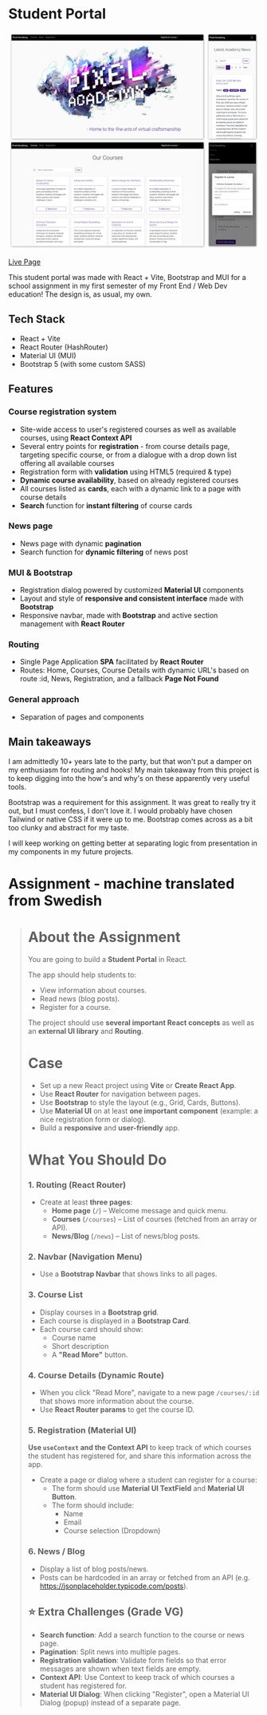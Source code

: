 # Student Portal

![Preview of layout](preview.png)

[Live Page](https://linneatoth.github.io/student_portal/)

This student portal was made with React + Vite, Bootstrap and MUI for a school assignment in my first semester of my Front End / Web Dev education! The design is, as usual, my own.

## Tech Stack
- React + Vite
- React Router (HashRouter) 
- Material UI (MUI)
- Bootstrap 5 (with some custom SASS)

## Features

### Course registration system
- Site-wide access to user's registered courses as well as available courses, using **React Context API**
- Several entry points for **registration** - from course details page, targeting specific course, or from a dialogue with a drop down list offering all available courses
- Registration form with **validation** using HTML5 (required & type)
- **Dynamic course availability**, based on already registered courses
- All courses listed as **cards**, each with a dynamic link to a page with course details
- **Search** function for **instant filtering** of course cards

### News page
- News page with dynamic **pagination**
- Search function for **dynamic filtering** of news post 

### MUI & Bootstrap
- Registration dialog powered by customized **Material UI** components
- Layout and style of **responsive and consistent interface** made with **Bootstrap**
- Responsive navbar, made with **Bootstrap** and active section management with **React Router**

### Routing
- Single Page Application **SPA** facilitated by **React Router**
- Routes: Home, Courses, Course Details with dynamic URL's based on route :id, News, Registration, and a fallback **Page Not Found** 

### General approach
- Separation of pages and components

## Main takeaways
I am admittedly 10+ years late to the party, but that won't put a damper on my enthusiasm for routing and hooks! My main takeaway from this project is to keep digging into the how's and why's on these apparently very useful tools. 

Bootstrap was a requirement for this assignment. It was great to really try it out, but I must confess, I don't love it. I would probably have chosen Tailwind or native CSS if it were up to me. Bootstrap comes across as a bit too clunky and abstract for my taste. 

I will keep working on getting better at separating logic from presentation in my components in my future projects.

# Assignment - machine translated from Swedish

> # About the Assignment
>
> You are going to build a **Student Portal** in React.
>
> The app should help students to:
>
> - View information about courses.
> - Read news (blog posts).
> - Register for a course.
>
> The project should use **several important React concepts** as well as an **external UI library** and **Routing**.
>
> # Case
>
> - Set up a new React project using **Vite** or **Create React App**.
> - Use **React Router** for navigation between pages.
> - Use **Bootstrap** to style the layout (e.g., Grid, Cards, Buttons).
> - Use **Material UI** on at least **one important component** (example: a nice registration form or dialog).
> - Build a **responsive** and **user-friendly** app.
>
> # What You Should Do
> ### 1. Routing (React Router)
>
> - Create at least **three pages**:
>     - **Home page** (`/`) – Welcome message and quick menu.
>     - **Courses** (`/courses`) – List of courses (fetched from an array or API).
>     - **News/Blog** (`/news`) – List of news/blog posts.
>
> ### 2. Navbar (Navigation Menu)
>
> - Use a **Bootstrap Navbar** that shows links to all pages.
>
> ### 3. Course List
>
> - Display courses in a **Bootstrap grid**.
> - Each course is displayed in a **Bootstrap Card**.
> - Each course card should show:
>     - Course name
>     - Short description
>     - A **"Read More"** button.
>
> ### 4. Course Details (Dynamic Route)
>
> - When you click "Read More", navigate to a new page `/courses/:id` that shows more information about the course.
> - Use **React Router params** to get the course ID.
>
> ### 5. Registration (Material UI)
>
> **Use `useContext` and the Context API** to keep track of which courses the student has registered for, and share this information across the app.
>
> - Create a page or dialog where a student can register for a course:
>     - The form should use **Material UI TextField** and **Material UI Button**.
>     - The form should include:
>         - Name
>         - Email
>         - Course selection (Dropdown)
>
> ### 6. News / Blog
> - Display a list of blog posts/news.
> - Posts can be hardcoded in an array or fetched from an API (e.g. https://jsonplaceholder.typicode.com/posts).
>
>
> ## ⭐ Extra Challenges (Grade VG)
>
> - **Search function**: Add a search function to the course or news page.
> - **Pagination**: Split news into multiple pages.
> - **Registration validation**: Validate form fields so that error messages are shown when text fields are empty.
> - **Context API**: Use Context to keep track of which courses a student has registered for.
> - **Material UI Dialog**: When clicking "Register", open a Material UI Dialog (popup) instead of a separate page.
> 
